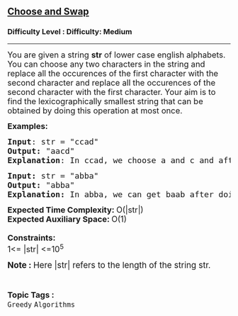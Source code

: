 <h2><a href="https://www.geeksforgeeks.org/problems/choose-and-swap0531/1?page=1&difficulty=Medium&status=unsolved&sortBy=submissions">Choose and Swap</a></h2><h3>Difficulty Level : Difficulty: Medium</h3><hr><div class="problems_problem_content__Xm_eO"><p><span style="font-size: 18px;">You are given a string <strong>str</strong> of lower case english alphabets. You can choose any two characters in the string and replace all the occurences of the first character with the second character and replace all the occurences of the second character with the first character. Your aim is to find the lexicographically smallest string that can be obtained by doing this operation at most once.</span></p>
<p><span style="font-size: 18px;"><strong>Examples:</strong></span></p>
<pre><span style="font-size: 18px;"><strong>Input</strong>: str = "ccad"
<strong>Output:</strong>&nbsp;"aacd"
<strong>Explanation</strong>: In ccad, we choose a and c and after doing the replacement operation once we get, aacd and this is the lexicographically smallest string possible. </span></pre>
<pre><span style="font-size: 18px;"><strong>Input: </strong>str = "abba"
<strong>Output: </strong>"abba"
<strong>Explanation: </strong>In abba, we can get baab after doing the replacement operation once for a and b but that is not lexicographically smaller than abba. So, the answer is abba. </span></pre>
<p><span style="font-size: 18px;"><strong>Expected Time Complexity: </strong>O(|str|)&nbsp;<strong><br>Expected Auxiliary Space: </strong>O(1)<strong><br><br>Constraints:</strong><br>1&lt;= |str| &lt;=10<sup>5</sup></span></p>
<p><span style="font-size: 14pt;"><strong>Note :&nbsp;</strong>Here |str| refers to the length of the string str.</span></p></div><br><p><span style=font-size:18px><strong>Topic Tags : </strong><br><code>Greedy</code>&nbsp;<code>Algorithms</code>&nbsp;